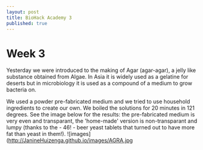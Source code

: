 ```yaml
---
layout: post
title: BioHack Academy 3
published: true
---
```



# Week 3

Yesterday we were introduced to the making of Agar (agar-agar), a jelly like substance obtained from Algae. In Asia it is widely used as a gelatine for deserts but in microbiology it is used as a compound of a medium to grow bacteria on.

We used a powder pre-fabricated medium and we tried to use household ingredients to create our own. We boiled the solutions for 20 minutes in 121 degrees. See the image below for the results: the pre-fabricated medium is very even and transparant, the 'home-made' version is non-transparant and lumpy (thanks to the - 46! - beer yeast tablets that turned out to have more fat than yeast in them!). 
![images](http://JanineHuizenga.github.io/images/AGRA.jpg

